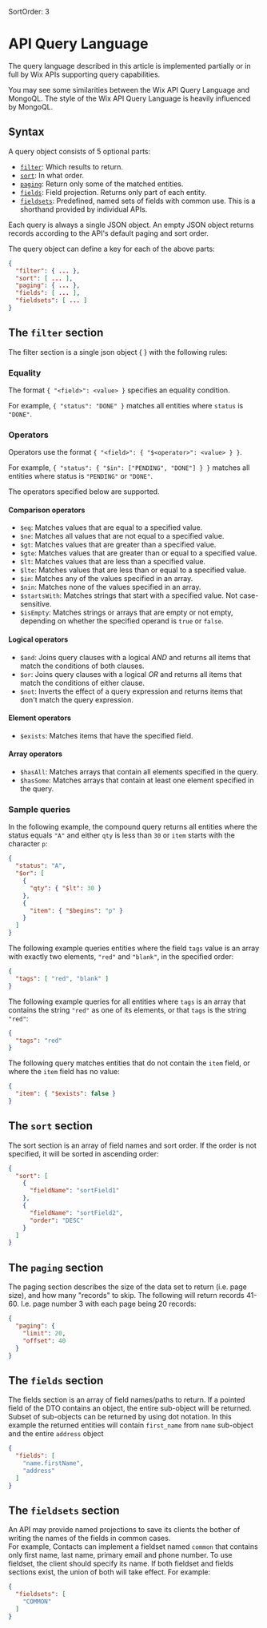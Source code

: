 SortOrder: 3
# API Query Language 

The query language described in this article is implemented partially or in full by Wix APIs supporting query capabilities.

You may see some similarities between the Wix API Query Language
and MongoQL.
The style of the Wix API Query Language is heavily influenced by MongoQL.

## Syntax

A query object consists of 5 optional parts:

* [`filter`](#the-filter-section):
  Which results to return.
* [`sort`](#the-sort-section):
  In what order.
* [`paging`](#the-paging-section):
  Return only some of the matched entities.
* [`fields`](#the-fields-section):
  Field projection. Returns only part of each entity.
* [`fieldsets`](#the-fieldsets-section):
  Predefined, named sets of fields with common use.
  This is a shorthand provided by individual APIs.
  
Each query is always a single JSON object.
An empty JSON object returns records
according to the API's default paging and sort order.

The query object can define a key for each of the above parts:

```json
{
  "filter": { ... },
  "sort": [ ... ],
  "paging": { ... },
  "fields": [ ... ],
  "fieldsets": [ ... ]
}
```

## The `filter` section

The filter section is a single json object { } with the following rules:

### Equality

The format `{ "<field>": <value> }` specifies an equality condition.

For example, `{ "status": "DONE" }`
matches all entities where `status` is `"DONE"`.

### Operators

Operators use the format `{ "<field>": { "$<operator>": <value> } }`.

For example, `{ "status": { "$in": ["PENDING", "DONE"] } }`
matches all entities where status is `"PENDING"` or `"DONE"`.

The operators specified below are supported.

#### Comparison operators

* `$eq`: Matches values that are equal to a specified value.
* `$ne`: Matches all values that are not equal to a specified value.
* `$gt`: Matches values that are greater than a specified value.
* `$gte`: Matches values that are greater than or equal to a specified value.
* `$lt`: Matches values that are less than a specified value.
* `$lte`: Matches values that are less than or equal to a specified value.
* `$in`: Matches any of the values specified in an array.
* `$nin`: Matches none of the values specified in an array.
* `$startsWith`: Matches strings that start with a specified value. Not case-sensitive.
* `$isEmpty`: Matches strings or arrays that are empty or not empty,
  depending on whether the specified operand is `true` or `false`.

#### Logical operators

* `$and`: Joins query clauses with a logical _AND_
  and returns all items that match the conditions of both clauses.
* `$or`: Joins query clauses with a logical _OR_
  and returns all items that match the conditions of either clause.
* `$not`: Inverts the effect of a query expression
  and returns items that don't match the query expression.

#### Element operators

* `$exists`: Matches items that have the specified field.

#### Array operators

* `$hasAll`: Matches arrays that contain all elements specified in the query.
* `$hasSome`: Matches arrays that contain at least one element specified in the query.

### Sample queries

In the following example, the compound query returns all entities where the status equals `"A"` and either `qty` is less than `30` or `item` starts with the character `p`:

```json
{
  "status": "A",
  "$or": [
    {
      "qty": { "$lt": 30 }
    },
    {
      "item": { "$begins": "p" }
    }
  ]
}
```

The following example queries entities where the field `tags` value is an array with exactly two elements, `"red"` and `"blank"`, in the specified order:

```json
{
  "tags": [ "red", "blank" ]
}
```

The following example queries for all entities where `tags` is an array that contains the string `"red"` as one of its elements, or that `tags` is the string `"red"`:

```json
{
  "tags": "red"
}
```

The following query matches entities that do not contain the `item` field, or where the `item` field has no value:

```json
{
  "item": { "$exists": false }
}
```

## The `sort` section

The sort section is an array of field names and sort order. If the order is not specified, it will be sorted in ascending order:

```json
{
  "sort": [
    {
      "fieldName": "sortField1"
    },
    {
      "fieldName": "sortField2",
      "order": "DESC"
    }
  ]
}
```

## The `paging` section

The paging section describes the size of the data set to return (i.e. page size), and how many "records" to skip. 
The following will return records 41-60. I.e. page number 3 with each page being 20 records:

```json
{
  "paging": {
    "limit": 20,
    "offset": 40
  }
}
```

## The `fields` section

The fields section is an array of field names/paths to return. 
If a pointed field of the DTO contains an object, the entire sub-object will be returned. 
Subset of sub-objects can be returned by using dot notation. 
In this example the returned entities will contain `first_name` from `name` sub-object and the entire `address` object

```json
{
  "fields": [
    "name.firstName",
    "address"
  ]
}
```

## The `fieldsets` section

An API may provide named projections to save its clients the bother of writing the names of the fields in common cases.  
For example, Contacts can implement a fieldset named `common` that contains only first name, last name, primary email and phone number. 
To use fieldset, the client should specify its name. If both fieldset and fields sections exist, the union of both will take effect. 
For example:

```json
{
  "fieldsets": [
    "COMMON"
  ]
}
```
